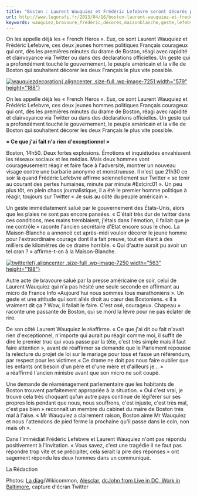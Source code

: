 ```yaml
---
title: "Boston : Laurent Wauquiez et Frédéric Lefebvre seront décorés par la Maison-Blanche pour actes de bravoure"
url: http://www.legorafi.fr/2013/04/16/boston-laurent-wauquiez-et-frederic-lefebvre-seront-decores-par-la-maison-blanche-pour-actes-de-bravoure/
keywords: wauquiez,bravoure,frédéric,décorés,maisonblanche,geste,lefebvre,français,actes,twitter,boston,cest,hommes,laurent
---
```

On les appelle déjà les « French Heros ». Eux, ce sont Laurent Wauquiez et Frédéric Lefebvre, ces deux jeunes hommes politiques Français courageux qui ont, dès les premières minutes du drame de Boston, réagi avec rapidité et clairvoyance via Twitter ou dans des déclarations officielles. Un geste qui a profondément touché le gouvernement, le peuple américain et la ville de Boston qui souhaitent décorer les deux Français le plus vite possible.

[![](http://www.legorafi.fr/wp-content/uploads/2013/04/wauquiezdecoration.jpg "wauquiezdecoration"){.aligncenter .size-full .wp-image-7251 width="579" height="188"}](http://www.legorafi.fr/wp-content/uploads/2013/04/wauquiezdecoration.jpg)

On les appelle déjà les « French Heros ». Eux, ce sont Laurent Wauquiez et Frédéric Lefebvre, ces deux jeunes hommes politiques Français courageux qui ont, dès les premières minutes du drame de Boston, réagi avec rapidité et clairvoyance via Twitter ou dans des déclarations officielles. Un geste qui a profondément touché le gouvernement, le peuple américain et la ville de Boston qui souhaitent décorer les deux Français le plus vite possible.

**« Ce que j'ai fait n'a rien d'exceptionnel »**

Boston, 14h50. Deux fortes explosions. Émotions et inquiétudes envahissent les réseaux sociaux et les médias. Mais deux hommes vont courageusement réagir et faire face à l'adversité, montrer un nouveau visage contre une barbarie anonyme et monstrueuse. Il n'est que 21h30 ce soir là quand Frédéric Lefebvre affirme solennellement sur Twitter « se tenir au courant des pertes humaines, minute par minute \#Extcirc01 ». Un peu plus tôt, en plein chaos journalistique, il a été le premier homme politique à réagir, toujours sur Twitter « Je suis au côté du peuple américain ».

Un geste immédiatement salué par le gouvernement des États-Unis, alors que les plaies ne sont pas encore pansées. « C'était très dur de twitter dans ces conditions, mes mains tremblaient, j'étais dans l'émotion, il fallait que je me contrôle » raconte l'ancien secrétaire d'Etat encore sous le choc. La Maison-Blanche a annoncé cet après-midi vouloir décorer le jeune homme pour l'extraordinaire courage dont il a fait preuve, tout en étant à des milliers de kilomètres de ce drame horrible. « Qui d'autre aurait pu avoir un tel cran ? » affirme-t-on à la Maison-Blanche.

[![](http://www.legorafi.fr/wp-content/uploads/2013/04/twitterlef.png "twitterlef"){.aligncenter .size-full .wp-image-7250 width="563" height="198"}](http://www.legorafi.fr/wp-content/uploads/2013/04/twitterlef.png)

Autre acte de bravoure salué par la presse américaine ce soir, celui de Laurent Wauquiez qui n'a pas hésité une seule seconde en affirmant au micro de France Info «Aujourd'hui nous sommes tous marathoniens ». Un geste et une attitude qui sont allés droit au cœur des Bostoniens. « Il a vraiment dit ça ? Wow, il fallait le faire. C'est osé, courageux. Chapeau » raconte une passante de Boston, qui se mord la lèvre pour ne pas éclater de rire.

De son côté Laurent Wauquiez le réaffirme. « Ce que j'ai dit ou fait n'avait rien d'exceptionnel, n'importe qui aurait pu réagir comme moi, il suffit de dire le premier truc qui vous passe par la tête, c'est très simple mais il faut faire attention », avant de réaffirmer sa demande que le Parlement repousse la relecture du projet de loi sur le mariage pour tous et fasse un référendum, par respect pour les victimes.« Ce drame ne doit pas nous faire oublier que les enfants ont besoin d'un père et d'une mère et d'ailleurs je... » a réaffirmé l'ancien ministre avant que son micro ne soit coupé.

Une demande de réaménagement parlementaire que les habitants de Boston trouvent parfaitement appropriée à la situation. « Oui c'est vrai, je trouve cela très choquant qu'un autre pays continue de légiférer sur ses propres lois pendant que nous, nous souffrons, c'est injuste, c'est très mal, c'est pas bien » reconnaît un membre du cabinet du maire de Boston très mal à l'aise. « Mr Wauquiez a clairement raison, Boston aime Mr Wauquiez et nous l'attendons de pied ferme la prochaine qu'il passe dans le coin, non mais oh ».

Dans l'immédiat Frédéric Lefebvre et Laurent Wauquiez n'ont pas répondu positivement à l'invitation. « Vous savez, c'est une tragédie il ne faut pas répondre trop vite et se précipiter, cela serait la pire des réponses » ont sagement répondu les deux hommes dans un communiqué.

La Rédaction

Photos: [La diag](http://commons.wikimedia.org/wiki/User:La_diag "User:La diag")/Wikicommon, [Alesclar](http://commons.wikimedia.org/w/index.php?title=User:Alesclar&action=edit&redlink=1 "User:Alesclar (page does not exist)"), [dcJohn from Live in DC, Work in Baltimore](http://www.flickr.com/people/dcjohn/), capture d'écran Twitter
